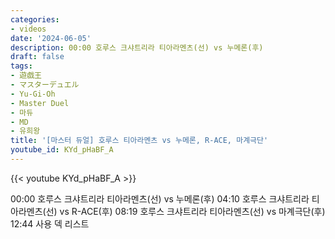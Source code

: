 ```yaml
---
categories:
- videos
date: '2024-06-05'
description: 00:00 호루스 크샤트리라 티아라멘츠(선) vs 누메론(후)
draft: false
tags:
- 遊戯王
- マスターデュエル
- Yu-Gi-Oh
- Master Duel
- 마듀
- MD
- 유희왕
title: '[마스터 듀얼] 호루스 티아라멘츠 vs 누메론, R-ACE, 마계극단'
youtube_id: KYd_pHaBF_A
---
```



{{< youtube KYd_pHaBF_A >}}

00:00 호루스 크샤트리라 티아라멘츠(선) vs 누메론(후)
04:10 호루스 크샤트리라 티아라멘츠(선) vs R-ACE(후)
08:19 호루스 크샤트리라 티아라멘츠(선) vs 마계극단(후)
12:44 사용 덱 리스트